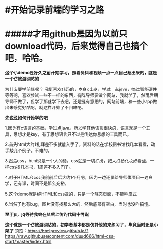 #开始记录前端的学习之路
=======
#####才用github是因为以前只download代码，后来觉得自己也搞个吧，哈哈。
=======

**这个小demo是好久之前开始学习，照着资料和视频一点一点自己敲出来的，就是一个仿旅游网站的**

为什么要学前端呢？
我挺喜欢代码的，本身c出身，学过一点java，搞过智能硬件等等吧，喜欢尝试一些不一样的东西，有阵导师要做个网站，我就学了，然而后期导师不做了，但学了那就学下去吧，还是挺有意思的，网站前端，和一些小app做出来感觉好酷呢，就这样开始了不归路吧。

**先说说如何开始学的吧**

1.因为有c语言的基础，学过点java。所以学其他语言很快的，语言就是一个工具，思想才是key，有了思想语言只不过是传达你思想的工具而已。

2.首先html大约1礼拜差不多就能入手了，资料的话在学校图书馆找几本看看，动手敲几个例子。不难的。

3.然后css，html说是一个人的话，css就是一切打扮，把人打扮化妆好看些。一样css找几本书，1周差不多入门了。

4.对于HTML和css我前前后后大约1个月吧，因为一边还要给导师做项目一边自学，还有课，时间不是那么充裕。

5.这个demo就是纯HTML和css做的，只是一个静态页面，不能响应式

6.当然了也有bug，图片没有找那么大的，然后底部有空白，当时也没咋搞懂。

**至于js，jq等待我会在以后上传的代码中再说**

**这个就是一个仿旅游网站的，初学者基本都是仿其他的来练习了，毕竟当时还是小菜了**
预览：https://htmlpreview.github.io/?https://raw.githubusercontent.com/duud666/html-css-start/master/index.html

